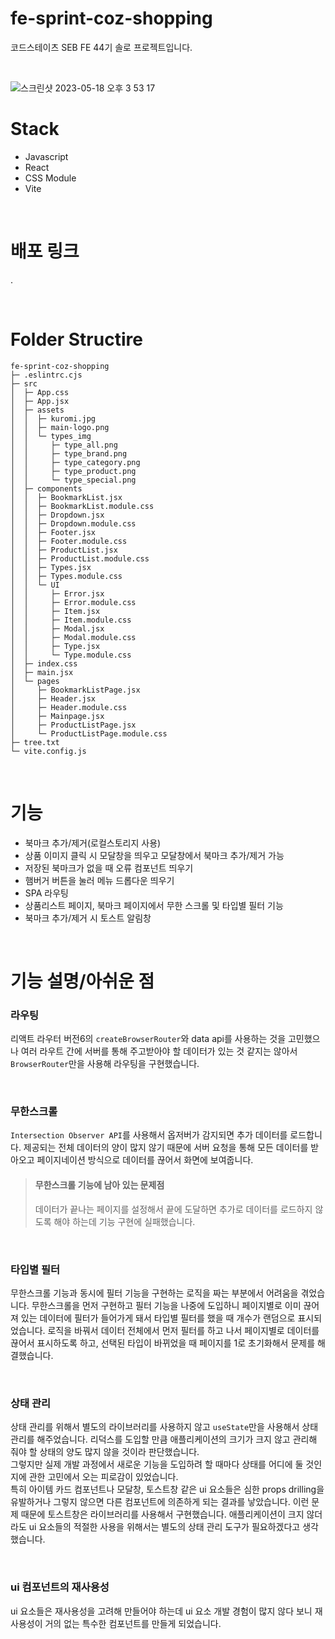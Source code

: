 # fe-sprint-coz-shopping

코드스테이츠 SEB FE 44기 솔로 프로젝트입니다.

<br>

![스크린샷 2023-05-18 오후 3 53 17](https://github.com/JeanneLee57/fe-sprint-coz-shopping/assets/122351417/d531b7c8-5ce5-48c1-80a6-2e793c4d3448)


# Stack

- Javascript
- React
- CSS Module
- Vite

<br>

# 배포 링크

.

<br>

# Folder Structire

```
fe-sprint-coz-shopping
├─ .eslintrc.cjs
├─ src
│  ├─ App.css
│  ├─ App.jsx
│  ├─ assets
│  │  ├─ kuromi.jpg
│  │  ├─ main-logo.png
│  │  └─ types_img
│  │     ├─ type_all.png
│  │     ├─ type_brand.png
│  │     ├─ type_category.png
│  │     ├─ type_product.png
│  │     └─ type_special.png
│  ├─ components
│  │  ├─ BookmarkList.jsx
│  │  ├─ BookmarkList.module.css
│  │  ├─ Dropdown.jsx
│  │  ├─ Dropdown.module.css
│  │  ├─ Footer.jsx
│  │  ├─ Footer.module.css
│  │  ├─ ProductList.jsx
│  │  ├─ ProductList.module.css
│  │  ├─ Types.jsx
│  │  ├─ Types.module.css
│  │  └─ UI
│  │     ├─ Error.jsx
│  │     ├─ Error.module.css
│  │     ├─ Item.jsx
│  │     ├─ Item.module.css
│  │     ├─ Modal.jsx
│  │     ├─ Modal.module.css
│  │     ├─ Type.jsx
│  │     └─ Type.module.css
│  ├─ index.css
│  ├─ main.jsx
│  └─ pages
│     ├─ BookmarkListPage.jsx
│     ├─ Header.jsx
│     ├─ Header.module.css
│     ├─ Mainpage.jsx
│     ├─ ProductListPage.jsx
│     └─ ProductListPage.module.css
├─ tree.txt
└─ vite.config.js

```

<br>

# 기능

- 북마크 추가/제거(로컬스토리지 사용)
- 상품 이미지 클릭 시 모달창을 띄우고 모달창에서 북마크 추가/제거 가능
- 저장된 북마크가 없을 때 오류 컴포넌트 띄우기
- 햄버거 버튼을 눌러 메뉴 드롭다운 띄우기
- SPA 라우팅
- 상품리스트 페이지, 북마크 페이지에서 무한 스크롤 및 타입별 필터 기능
- 북마크 추가/제거 시 토스트 알림창

<br>

# 기능 설명/아쉬운 점

### 라우팅

리액트 라우터 버전6의 `createBrowserRouter`와 data api를 사용하는 것을 고민했으나 여러 라우트 간에 서버를 통해 주고받아야 할 데이터가 있는 것 같지는 않아서 `BrowserRouter`만을 사용해 라우팅을 구현했습니다.

<br>

### 무한스크롤

`Intersection Observer API`를 사용해서 옵저버가 감지되면 추가 데이터를 로드합니다. 제공되는 전체 데이터의 양이 많지 않기 때문에 서버 요청을 통해 모든 데이터를 받아오고 페이지네이션 방식으로 데이터를 끊어서 화면에 보여줍니다.

> #### 무한스크롤 기능에 남아 있는 문제점
>
> 데이터가 끝나는 페이지를 설정해서 끝에 도달하면 추가로 데이터를 로드하지 않도록 해야 하는데 기능 구현에 실패했습니다.

<br>

### 타입별 필터

무한스크롤 기능과 동시에 필터 기능을 구현하는 로직을 짜는 부분에서 어려움을 겪었습니다. 무한스크롤을 먼저 구현하고 필터 기능을 나중에 도입하니 페이지별로 이미 끊어져 있는 데이터에 필터가 들어가게 돼서 타입별 필터를 했을 때 개수가 랜덤으로 표시되었습니다. 로직을 바꿔서 데이터 전체에서 먼저 필터를 하고 나서 페이지별로 데이터를 끊어서 표시하도록 하고, 선택된 타입이 바뀌었을 때 페이지를 1로 초기화해서 문제를 해결했습니다.

<br>

### 상태 관리

상태 관리를 위해서 별도의 라이브러리를 사용하지 않고 `useState`만을 사용해서 상태 관리를 해주었습니다. 리덕스를 도입할 만큼 애플리케이션의 크기가 크지 않고 관리해 줘야 할 상태의 양도 많지 않을 것이라 판단했습니다.<br>
그렇지만 실제 개발 과정에서 새로운 기능을 도입하려 할 때마다 상태를 어디에 둘 것인지에 관한 고민에서 오는 피로감이 있었습니다.<br>
특히 아이템 카드 컴포넌트나 모달창, 토스트창 같은 ui 요소들은 심한 props drilling을 유발하거나 그렇지 않으면 다른 컴포넌트에 의존하게 되는 결과를 낳았습니다. 이런 문제 때문에 토스트창은 라이브러리를 사용해서 구현했습니다. 애플리케이션이 크지 않더라도 ui 요소들의 적절한 사용을 위해서는 별도의 상태 관리 도구가 필요하겠다고 생각했습니다.

<br>

### ui 컴포넌트의 재사용성

ui 요소들은 재사용성을 고려해 만들어야 하는데 ui 요소 개발 경험이 많지 않다 보니 재사용성이 거의 없는 특수한 컴포넌트를 만들게 되었습니다.
